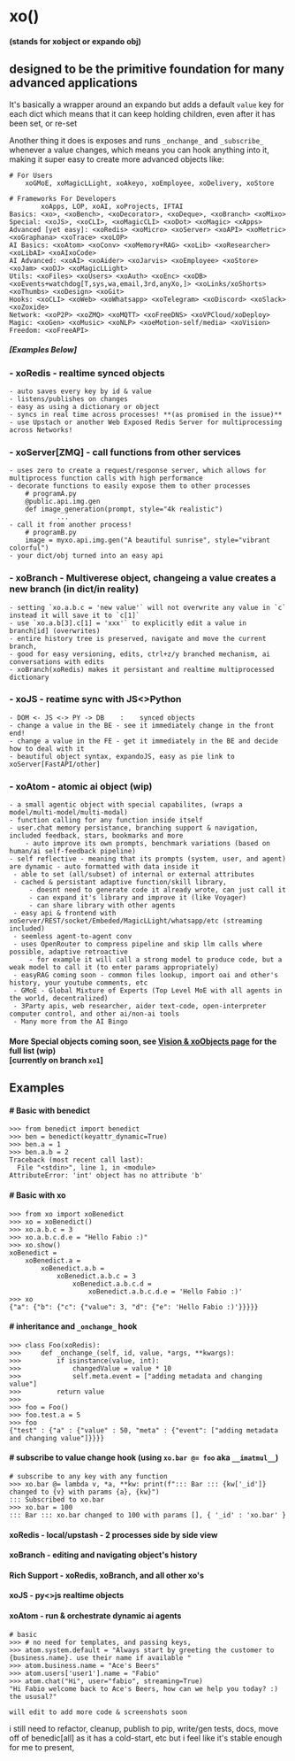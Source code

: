 
# xo()
#### (stands for xobject or expando obj)
## designed to be the primitive foundation for many advanced applications

It's basically a wrapper around an expando but adds a default `value` key for each dict
which means that it can keep holding children, even after it has been set, or re-set

Another thing it does is exposes and runs `_onchange_` and `_subscribe_` whenever a value changes, which means you can hook anything into it, making it super easy to create more advanced objects like:


```
# For Users
	xoGMoE, xoMagicLLight, xoAkeyo, xoEmployee, xoDelivery, xoStore 

# Frameworks For Developers
 		xoApps, LOP, xoAI, xoProjects, IFTAI
Basics: <xo>, <xoBench>, <xoDecorator>, <xoDeque>, <xoBranch> <xoMixo>
Special: <xoJS>, <xoCLI>, <xoMagicCLI> <xoDot> <xoMagic> <xApps>  
Advanced [yet easy]: <xoRedis> <xoMicro> <xoServer> <xoAPI> <xoMetric> <xoGraphana> <xoTrace> <xoLOP>
AI Basics: <xoAtom> <xoConv> <xoMemory+RAG> <xoLib> <xoResearcher> <xoLibAI> <xoAIxoCode>
AI Advanced: <xoAI> <xoAider> <xoJarvis> <xoEmployee> <xoStore> <xoJam> <xoDJ> <xoMagicLLight>
Utils: <xoFiles> <xoUsers> <xoAuth> <xoEnc> <xoDB> <xoEvents+watchdog[T,sys,wa,email,3rd,anyXo,]> <xoLinks/xoShorts> <xoThumbs> <xoDesign> <xoGit> 
Hooks: <xoCLI> <xoWeb> <xoWhatsapp> <xoTelegram> <xoDiscord> <xoSlack> <xoZoxide>
Network: <xoP2P> <xoZMQ> <xoMQTT> <xoFreeDNS> <xoVPCloud/xoDeploy> 
Magic: <xoGen> <xoMusic> <xoNLP> <xoeMotion-self/media> <xoVision>
Freedom: <xoFreeAPI> 
```

##### [Examples Below]

### - xoRedis - realtime synced objects

    - auto saves every key by id & value
    - listens/publishes on changes
    - easy as using a dictionary or object
    - syncs in real time across processes! **(as promised in the issue)**
    - use Upstach or another Web Exposed Redis Server for multiprocessing across Networks!

### - xoServer[ZMQ] - call functions from other services

    - uses zero to create a request/response server, which allows for multiprocess function calls with high performance
    - decorate functions to easily expose them to other processes
        # programA.py
        @public.api.img.gen
        def image_generation(prompt, style="4k realistic")
                ... 
    - call it from another process! 
        # programB.py
        image = myxo.api.img.gen("A beautiful sunrise", style="vibrant colorful")
    - your dict/obj turned into an easy api

### - xoBranch - Multiverese object, changeing a value creates a new branch (in dict/in reality)

    - setting `xo.a.b.c = 'new value'` will not overwrite any value in `c` instead it will save it to `c[1]`
    - use `xo.a.b[3].c[1] = 'xxx'` to explicitly edit a value in branch[id] (overwrites)
    - entire history tree is preserved, navigate and move the current branch,
    - good for easy versioning, edits, ctrl+z/y branched mechanism, ai conversations with edits
    - xoBranch(xoRedis) makes it persistant and realtime multiprocessed dictionary

### - xoJS - reatime sync with JS<>Python

    - DOM <- JS <-> PY -> DB    :    synced objects 
    - change a value in the BE - see it immediately change in the front end!
    - change a value in the FE - get it immediately in the BE and decide how to deal with it
    - beautiful object syntax, expandoJS, easy as pie link to xoServer[FastAPI/other]

### - xoAtom - atomic ai object  (wip)

    - a small agentic object with special capabilites, (wraps a model/multi-model/multi-modal)
    - function calling for any function inside itself 
    - user.chat memory persistance, branching support & navigation, included feedback, stars, bookmarks and more
        - auto improve its own prompts, benchmark variations (based on human/ai self-feedback pipeline)
    - self reflective - meaning that its prompts (system, user, and agent) are dynamic - auto formatted with data inside it
     - able to set (all/subset) of internal or external attributes
     - cached & persistant adaptive function/skill library,
         - doesnt need to generate code it already wrote, can just call it
         - can expand it's library and improve it (like Voyager)
         - can share library with other agents
     - easy api & frontend with xoServer/REST/socket/Embeded/MagicLLight/whatsapp/etc (streaming included)
     - seemless agent-to-agent conv
     - uses OpenRouter to compress pipeline and skip llm calls where possible, adaptive retroactive
         - for example it will call a strong model to produce code, but a weak model to call it (to enter params appropriately)
     - easyRAG coming soon - common files lookup, import oai and other's history, your youtube comments, etc
     - GMoE - Global Mixture of Experts (Top Level MoE with all agents in the world, decentralized)
     - 3Party apis, web researcher, aider text-code, open-interpreter computer control, and other ai/non-ai tools
     - Many more from the AI Bingo

#### More Special objects coming soon, see [Vision & xoObjects page](https://github.com/fire17/xo-benedict/blob/xo1/VISION.md) for the full list (wip)<br>[currently on branch `xo1`]

## Examples

#### # Basic with **benedict**

```
>>> from benedict import benedict
>>> ben = benedict(keyattr_dynamic=True)
>>> ben.a = 1
>>> ben.a.b = 2
Traceback (most recent call last):
  File "<stdin>", line 1, in <module>
AttributeError: 'int' object has no attribute 'b'
```

#### # Basic with **xo**

```
>>> from xo import xoBenedict
>>> xo = xoBenedict()
>>> xo.a.b.c = 3
>>> xo.a.b.c.d.e = "Hello Fabio :)"
>>> xo.show()
xoBenedict =
    xoBenedict.a =
        xoBenedict.a.b =
            xoBenedict.a.b.c = 3
                xoBenedict.a.b.c.d =
                    xoBenedict.a.b.c.d.e = 'Hello Fabio :)'
>>> xo
{"a": {"b": {"c": {"value": 3, "d": {"e": 'Hello Fabio :)'}}}}}
```

#### # inheritance and `_onchange_` hook

```
>>> class Foo(xoRedis):
>>>     def _onchange_(self, id, value, *args, **kwargs):
>>>         if isinstance(value, int):
>>>             changedValue = value * 10
>>>             self.meta.event = ["adding metadata and changing value"]
>>>         return value
>>> 
>>> foo = Foo()
>>> foo.test.a = 5
>>> foo
{"test" : {"a" : {"value" : 50, "meta" : {"event": ["adding metadata and changing value"]}}}}
```

#### # subscribe to value change hook     (using `xo.bar @= foo` aka `__imatmul__`)

```
# subscribe to any key with any function
>>> xo.bar @= lambda v, *a, **kw: print(f"::: Bar ::: {kw['_id']} changed to {v} with params {a}, {kw}") 
::: Subscribed to xo.bar
>>> xo.bar = 100
::: Bar ::: xo.bar changed to 100 with params [], { '_id' : 'xo.bar' }
```

#### xoRedis - local/upstash - 2 processes side by side view

#### xoBranch - editing and navigating object's history

#### Rich Support - xoRedis, xoBranch, and all other xo's

#### xoJS - py<>js realtime objects

#### xoAtom - run & orchestrate dynamic ai agents

```
# basic
>>> # no need for templates, and passing keys, 
>>> atom.system.default = "Always start by greeting the customer to {business.name}. use their name if available "
>>> atom.business.name = "Ace's Beers"
>>> atom.users['user1'].name = "Fabio" 
>>> atom.chat("Hi", user="fabio", streaming=True)
"Hi Fabio welcome back to Ace's Beers, how can we help you today? :) the ususal?"
```

```
will edit to add more code & screenshots soon
```

i still need to refactor, cleanup, publish to pip, write/gen tests, docs, move off of benedic[all] as it has a cold-start, etc
but i feel like it's stable enough for me to present,
